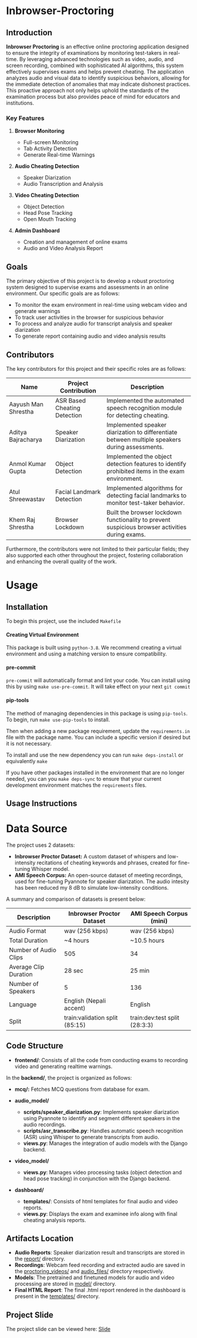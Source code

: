 # Inbrowser-Proctoring

## Introduction
**Inbrowser Proctoring** is an effective online proctoring application designed to ensure the integrity of examinations by monitoring test-takers in real-time. By leveraging advanced technologies such as video, audio, and screen recording, combined with sophisticated AI algorithms, this system effectively supervises exams and helps prevent cheating. The application analyzes audio and visual data to identify suspicious behaviors, allowing for the immediate detection of anomalies that may indicate dishonest practices. This proactive approach not only helps uphold the standards of the examination process but also provides peace of mind for educators and institutions.

### Key Features
1. **Browser Monitoring**
   - Full-screen Monitoring
   - Tab Activity Detection
   - Generate Real-time Warnings

2. **Audio Cheating Detection**
   - Speaker Diarization
   - Audio Transcription and Analysis

3. **Video Cheating Detection**
   - Object Detection
   - Head Pose Tracking
   - Open Mouth Tracking

4. **Admin Dashboard**
   - Creation and management of online exams
   - Audio and Video Analysis Report


## Goals
The primary objective of this project is to develop a robust proctoring system designed to supervise exams and assessments in an online environment. Our specific goals are as follows:
* To monitor the exam environment in real-time using webcam video and generate warnings
* To track user activities in the browser for suspicious behavior
* To process and analyze audio for transcript analysis and speaker diarization
* To generate report containing audio and video analysis results


## Contributors
The key contributors for this project and their specific roles are as follows:

| Name                   | Project Contribution              | Description                         |
|------------------------|-----------------------------------|-------------------------------------|
| Aayush Man Shrestha    | ASR Based Cheating Detection      | Implemented the automated speech recognition module for detecting cheating. |
| Aditya Bajracharya     | Speaker Diarization               | Implemented speaker diarization to differentiate between multiple speakers during assessments. |
| Anmol Kumar Gupta      | Object Detection                  | Implemented the object detection features to identify prohibited items in the exam environment. |
| Atul Shreewastav      | Facial Landmark Detection         | Implemented algorithms for detecting facial landmarks to monitor test-taker behavior. |
| Khem Raj Shrestha      | Browser Lockdown                  | Built the browser lockdown functionality to prevent suspicious browser activities during exams. |

Furthermore, the contributors were not limited to their particular fields; they also supported each other throughout the project, fostering collaboration and enhancing the overall quality of the work.

# Usage
## Installation
To begin this project, use the included `Makefile`

#### Creating Virtual Environment

This package is built using `python-3.8`. 
We recommend creating a virtual environment and using a matching version to ensure compatibility.

#### pre-commit

`pre-commit` will automatically format and lint your code. You can install using this by using
`make use-pre-commit`. It will take effect on your next `git commit`

#### pip-tools

The method of managing dependencies in this package is using `pip-tools`. To begin, run `make use-pip-tools` to install. 

Then when adding a new package requirement, update the `requirements.in` file with 
the package name. You can include a specific version if desired but it is not necessary. 

To install and use the new dependency you can run `make deps-install` or equivalently `make`

If you have other packages installed in the environment that are no longer needed, you can you `make deps-sync` to ensure that your current development environment matches the `requirements` files. 

## Usage Instructions


# Data Source
The project uses 2 datasets:
* **Inbrowser Proctor Dataset:** A custom dataset of whispers and low-intensity recitations of cheating keywords and phrases, created for fine-tuning Whisper model.
* **AMI Speech Corpus:** An open-source dataset of meeting recordings, used for fine-tuning Pyannote for speaker diarization. The audio intesity has been reduced my 8 dB to simulate low-intensity conditions.

A summary and comparison of datasets is present below:

| Description                      | Inbrowser Proctor Dataset | AMI Speech Corpus (mini) |
|----------------------------------|--------------------------|--------------------------|
| Audio Format                     | wav (256 kbps)          | wav (256 kbps)          |
| Total Duration                   | ~4 hours                 | ~10.5 hours             |
| Number of Audio Clips            | 505                      | 34                       |
| Average Clip Duration            | 28 sec                  | 25 min                  |
| Number of Speakers               | 5                        | 136                      |
| Language                         | English (Nepali accent)  | English                  |
| Split                            | train:validation split (85:15) | train:dev:test split (28:3:3) |

## Code Structure
- **frontend/**: Consists of all the code from conducting exams to recording video and generating realtime warnings.

In the **backend/**, the project is organized as follows:
- **mcq/:** Fetches MCQ questions from database for exam.
- **audio_model/**
  - **scripts/speaker_diarization.py**: Implements speaker diarization using Pyannote to identify and segment different speakers in the audio recordings.
  - **scripts/asr_transcribe.py**: Handles automatic speech recognition (ASR) using Whisper to generate transcripts from audio.
  - **views.py**: Manages the integration of audio models with the Django backend.

- **video_model/**
  - **views.py**: Manages video processing tasks (object detection and head pose tracking) in conjunction with the Django backend.

- **dashboard/** 
  - **templates/**: Consists of html templates for final audio and video reports.
  - **views.py**: Displays the exam and examinee info along with final cheating analysis reports.
## Artifacts Location
- **Audio Reports**: Speaker diarization result and transcripts are stored in the [report/](./backend/audio_model/audio/data/evidence/) directory.
- **Recordings**: Webcam feed recording and extracted audio are saved in the [proctoring_videos/](./backend/media/proctoring_videos/) and [audio_files/](./backend/audio_model/audio/data/audio_files/) directory respectively.
- **Models**: The pretrained and finetuned models for audio and video processing are stored in [model/](./backend/audio_model/audio/model/) directory.
- **Final HTML Report**: The final .html report rendered in the dashboard is present in the [templates/](./backend/dashboard/templates/) directory.

## Project Slide
The project slide can be viewed here: [Slide](https://docs.google.com/presentation/d/18kOXtkdF7Le6mBPoGyHQkpITYSSSDWyI/edit?usp=sharing&ouid=110664732358570615535&rtpof=true&sd=true)
